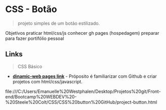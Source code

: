 # CSS - Botão
>projeto simples de um botão estilizado.

Objetivos
    praticar html/css/js
    conhecer gh pages (hospedagem)
    preparar para fazer portifólio pessoal

## Links
>CSS Básico
- __[dinamic-web pages link](https://victorhreinert.github.io/CSS-Button-Proejct/project-button.html)__ - Próposito é familiarizar com Github e criar projetos com html/css/javascript.



file:///C:/Users/Emanuelle%20Westphalen/Desktop/Projetos%20git/Front-end/Bootcamp%20WEBDEV%20-%20Steele%20Colt/CSS/CSS%20button%20GitHub/project-button.html
